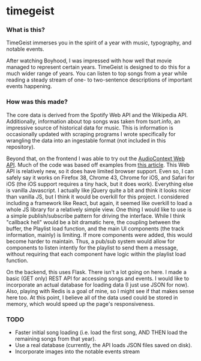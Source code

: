 # timegeist

### What is this?

TimeGeist immerses you in the spirit of a year with music, typography, and notable events.

After watching Boyhood, I was impressed with how well that movie managed to represent certain years. TimeGeist is designed to do this for a much wider range of years. You can listen to top songs from a year while reading a steady stream of one- to two-sentence descriptions of important events happening. 

### How was this made?

The core data is derived from the Spotify Web API and the Wikipedia API. Additionally, information about top songs was taken from tsort.info, an impressive source of historical data for music. This is information is occasionally updated with scraping programs I wrote specifically for wrangling the data into an ingestable format (not included in this repository).

Beyond that, on the frontend I was able to try out the [AudioContext Web API](https://www.google.com/search?q=audiocontext&ie=utf-8&oe=utf-8). Much of the code was based off examples from [this article](http://www.html5rocks.com/en/tutorials/webaudio/intro/). This Web API is relatively new, so it does have limited browser support. Even so, I can safely say it works on Firefox 38, Chrome 43, Chrome for iOS, and Safari for iOS (the iOS support requires a tiny hack, but it does work). Everything else is vanilla Javascript. I actually like jQuery quite a bit and think it looks nicer than vanilla  JS, but I think it would be overkill for this project. I considered including a framework like React, but again, it seemed like overkill to load a whole JS library for a relatively simple view. One thing I would like to use is a simple publish/subscribe pattern for driving the interface. While I think "callback hell" would be a bit dramatic here, the coupling between the buffer, the Playlist load function, and the main UI components (the track information, mainly) is limiting. If more components were added, this would become harder to maintain. Thus, a pub/sub system would allow for components to listen intently for the playlist to send them a message, without requiring that each component have logic within the playlist load function. 

On the backend, this uses Flask. There isn't a lot going on here. I made a basic (GET only) REST API for accessing songs and events. I would like to incorporate an actual database for loading data (I just use JSON for now). Also, playing with Redis is a goal of mine, so I might see if that makes sense here too. At this point, I believe all of the data used could be stored in memory, which would speed up the page's responsiveness.

### TODO
* Faster initial song loading (i.e. load the first song, AND THEN load the remaining songs from that year).
* Use a real database (currently, the API loads JSON files saved on disk).
* Incorporate images into the notable events stream
